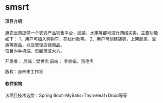 # smsrt

#### 项目介绍

惠农云商提供一个农资产品销售平台，蔬菜、水果等都可进行网络买卖，主要功能如下：
1、用户可加入购物车、在线付款等。
2、用户可创建店铺，上架蔬菜、豆类等商品，以及管理店铺商品。	
项目为手机端，页面简洁大方。

开发者： 后端：樊世杰		前端： 李会娟，汤艳杰

版权：@未来工作室

#### 软件架构

该项目技术选型：Spring Boot+MyBatis+Thymeleaf+Druid等等